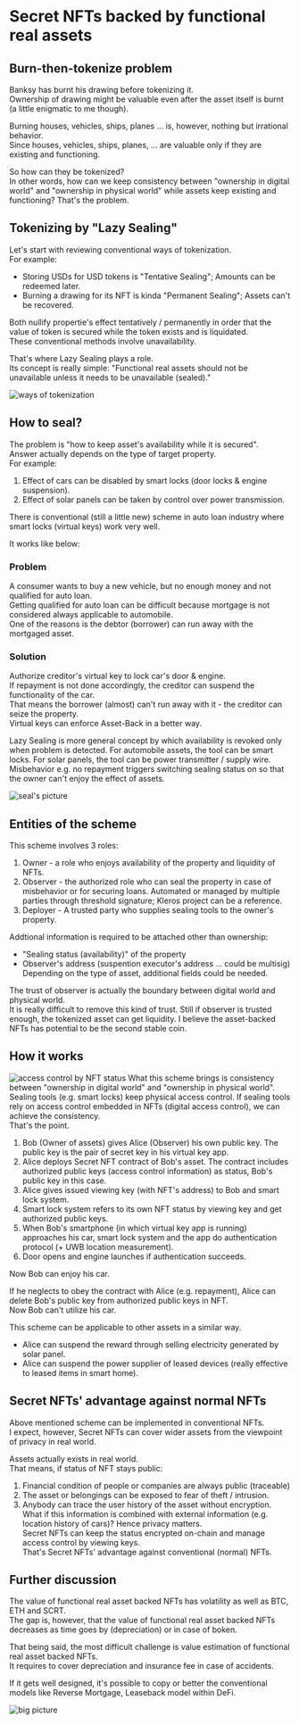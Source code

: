 # Secret NFTs backed by functional real assets

## Burn-then-tokenize problem
Banksy has burnt his drawing before tokenizing it.  
Ownership of drawing might be valuable even after the asset itself is burnt (a little enigmatic to me though).

Burning houses, vehicles, ships, planes ... is, however, nothing but irrational behavior.  
Since houses, vehicles, ships, planes, ... are valuable only if they are existing and functioning.  

So how can they be tokenized?  
In other words, how can we keep consistency between "ownership in digital world" and "ownership in physical world" while assets keep existing and functioning?
That's the problem.

## Tokenizing by "Lazy Sealing"
Let's start with reviewing conventional ways of tokenization.  
For example:
* Storing USDs for USD tokens is "Tentative Sealing"; Amounts can be redeemed later.
* Burning a drawing for its NFT is kinda "Permanent Sealing"; Assets can't be recovered.

Both nullify propertie's effect tentatively / permanently in order that the value of token is secured while the token exists and is liquidated.  
These conventional methods involve unavailability.  

That's where Lazy Sealing plays a role.  
Its concept is really simple: "Functional real assets should not be unavailable unless it needs to be unavailable (sealed)."

![ways of tokenization](https://github.com/jangsa/share/blob/master/SecretNFTs/LazySealing/img/comparison_w.png "ways of tokenization")

## How to seal?
The problem is "how to keep asset's availability while it is secured".  
Answer actually depends on the type of target property.  
For example:
1. Effect of cars can be disabled by smart locks (door locks & engine suspension).
1. Effect of solar panels can be taken by control over power transmission.

There is conventional (still a little new) scheme in auto loan industry where smart locks (virtual keys) work very well.

It works like below:
### Problem
A consumer wants to buy a new vehicle, but no enough money and not qualified for auto loan.  
Getting qualified for auto loan can be difficult because mortgage is not considered always applicable to automobile.  
One of the reasons is the debtor (borrower) can run away with the mortgaged asset.  
### Solution
Authorize creditor's virtual key to lock car's door & engine.  
If repayment is not done accordingly, the creditor can suspend the functionality of the car.  
That means the borrower (almost) can't run away with it - the creditor can seize the property.  
Virtual keys can enforce Asset-Back in a better way.

Lazy Sealing is more general concept by which availability is revoked only when problem is detected.
For automobile assets, the tool can be smart locks.
For solar panels, the tool can be power transmitter / supply wire.
Misbehavior e.g. no repayment triggers switching sealing status on so that the owner can't enjoy the effect of assets.

![seal's picture](https://www.ecomare.nl/wp-content/uploads/2017/04/ill-gewone-zeehond-2010-10sw.jpg "seal")

## Entities of the scheme
This scheme involves 3 roles:
1. Owner - a role who enjoys availability of the property and liquidity of NFTs.
1. Observer - the authorized role who can seal the property in case of misbehavior or for securing loans. Automated or managed by multiple parties through threshold signature; Kleros project can be a reference.
1. Deployer - A trusted party who supplies sealing tools to the owner's property.

Addtional information is required to be attached other than ownership:
* "Sealing status (availability)" of the property
* Observer's address (suspention executor's address ... could be multisig)
Depending on the type of asset, additional fields could be needed.  

The trust of observer is actually the boundary between digital world and physical world.  
It is really difficult to remove this kind of trust.
Still if observer is trusted enough, the tokenized asset can get liquidity. I believe the asset-backed NFTs has potential to be the second stable coin.  

## How it works
![access control by NFT status](https://github.com/jangsa/share/blob/master/SecretNFTs/LazySealing/img/architecture_w.png "access control by NFT status")
What this scheme brings is consistency between "ownership in digital world" and "ownership in physical world".  
Sealing tools (e.g. smart locks) keep physical access control. If sealing tools rely on access control embedded in NFTs (digital access control), we can achieve the consistency.  
That's the point.

1. Bob (Owner of assets) gives Alice (Observer) his own public key. The public key is the pair of secret key in his virtual key app.
1. Alice deploys Secret NFT contract of Bob's asset. The contract includes authorized public keys (access control information) as status, Bob's public key in this case.
1. Alice gives issued viewing key (with NFT's address) to Bob and smart lock system.
1. Smart lock system refers to its own NFT status by viewing key and get authorized public keys.
1. When Bob's smartphone (in which virtual key app is running) approaches his car, smart lock system and the app do authentication protocol (+ UWB location measurement).
1. Door opens and engine launches if authentication succeeds.

Now Bob can enjoy his car.  

If he neglects to obey the contract with Alice (e.g. repayment), Alice can delete Bob's public key from authorized public keys in NFT.  
Now Bob can't utilize his car.

This scheme can be applicable to other assets in a similar way.
* Alice can suspend the reward through selling electricity generated by solar panel.
* Alice can suspend the power supplier of leased devices (really effective to leased items in smart home).

## Secret NFTs' advantage against normal NFTs
Above mentioned scheme can be implemented in conventional NFTs.  
I expect, however, Secret NFTs can cover wider assets from the viewpoint of privacy in real world.

Assets actually exists in real world.  
That means, if status of NFT stays public:
1. Financial condition of people or companies are always public (traceable)  
1. The asset or belongings can be exposed to fear of theft / intrusion.  
1. Anybody can trace the user history of the asset without encryption. What if this information is combined with external information (e.g. location history of cars)?
Hence privacy matters.  
Secret NFTs can keep the status encrypted on-chain and manage access control by viewing keys.  
That's Secret NFTs' advantage against conventional (normal) NFTs.  

## Further discussion
The value of functional real asset backed NFTs has volatility as well as BTC, ETH and SCRT.  
The gap is, however, that the value of functional real asset backed NFTs decreases as time goes by (depreciation) or in case of boken.

That being said, the most difficult challenge is value estimation of functional real asset backed NFTs.  
It requires to cover depreciation and insurance fee in case of accidents.

If it gets well designed, it's possible to copy or better the conventional models like Reverse Mortgage, Leaseback model within DeFi.

![big picture](https://github.com/jangsa/share/blob/master/SecretNFTs/LazySealing/img/overall_w.png "big picture")



